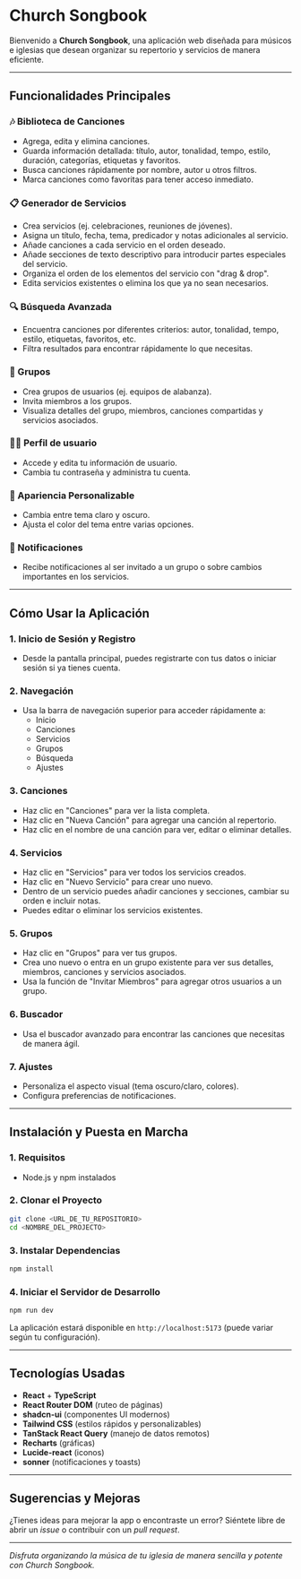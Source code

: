 
# Church Songbook

Bienvenido a **Church Songbook**, una aplicación web diseñada para músicos e iglesias que desean organizar su repertorio y servicios de manera eficiente.

---

## Funcionalidades Principales

### 🎶 Biblioteca de Canciones
- Agrega, edita y elimina canciones.
- Guarda información detallada: título, autor, tonalidad, tempo, estilo, duración, categorías, etiquetas y favoritos.
- Busca canciones rápidamente por nombre, autor u otros filtros.
- Marca canciones como favoritas para tener acceso inmediato.

### 📋 Generador de Servicios
- Crea servicios (ej. celebraciones, reuniones de jóvenes).
- Asigna un título, fecha, tema, predicador y notas adicionales al servicio.
- Añade canciones a cada servicio en el orden deseado.
- Añade secciones de texto descriptivo para introducir partes especiales del servicio.
- Organiza el orden de los elementos del servicio con "drag & drop".
- Edita servicios existentes o elimina los que ya no sean necesarios.

### 🔍 Búsqueda Avanzada
- Encuentra canciones por diferentes criterios: autor, tonalidad, tempo, estilo, etiquetas, favoritos, etc.
- Filtra resultados para encontrar rápidamente lo que necesitas.

### 👥 Grupos
- Crea grupos de usuarios (ej. equipos de alabanza).
- Invita miembros a los grupos.
- Visualiza detalles del grupo, miembros, canciones compartidas y servicios asociados.

### 🙍‍♂️ Perfil de usuario
- Accede y edita tu información de usuario.
- Cambia tu contraseña y administra tu cuenta.

### 🎨 Apariencia Personalizable
- Cambia entre tema claro y oscuro.
- Ajusta el color del tema entre varias opciones.

### 🔔 Notificaciones
- Recibe notificaciones al ser invitado a un grupo o sobre cambios importantes en los servicios.

---

## Cómo Usar la Aplicación

### 1. **Inicio de Sesión y Registro**
- Desde la pantalla principal, puedes registrarte con tus datos o iniciar sesión si ya tienes cuenta.

### 2. **Navegación**
- Usa la barra de navegación superior para acceder rápidamente a:
  - Inicio
  - Canciones
  - Servicios
  - Grupos
  - Búsqueda
  - Ajustes

### 3. **Canciones**
- Haz clic en "Canciones" para ver la lista completa.
- Haz clic en "Nueva Canción" para agregar una canción al repertorio.
- Haz clic en el nombre de una canción para ver, editar o eliminar detalles.

### 4. **Servicios**
- Haz clic en "Servicios" para ver todos los servicios creados.
- Haz clic en "Nuevo Servicio" para crear uno nuevo.
- Dentro de un servicio puedes añadir canciones y secciones, cambiar su orden e incluir notas.
- Puedes editar o eliminar los servicios existentes.

### 5. **Grupos**
- Haz clic en "Grupos" para ver tus grupos.
- Crea uno nuevo o entra en un grupo existente para ver sus detalles, miembros, canciones y servicios asociados.
- Usa la función de "Invitar Miembros" para agregar otros usuarios a un grupo.

### 6. **Buscador**
- Usa el buscador avanzado para encontrar las canciones que necesitas de manera ágil.

### 7. **Ajustes**
- Personaliza el aspecto visual (tema oscuro/claro, colores).
- Configura preferencias de notificaciones.

---

## Instalación y Puesta en Marcha

### 1. **Requisitos**
- Node.js y npm instalados

### 2. **Clonar el Proyecto**
```sh
git clone <URL_DE_TU_REPOSITORIO>
cd <NOMBRE_DEL_PROJECTO>
```

### 3. **Instalar Dependencias**
```sh
npm install
```

### 4. **Iniciar el Servidor de Desarrollo**
```sh
npm run dev
```

La aplicación estará disponible en `http://localhost:5173` (puede variar según tu configuración).

---

## Tecnologías Usadas

- **React** + **TypeScript**
- **React Router DOM** (ruteo de páginas)
- **shadcn-ui** (componentes UI modernos)
- **Tailwind CSS** (estilos rápidos y personalizables)
- **TanStack React Query** (manejo de datos remotos)
- **Recharts** (gráficas)
- **Lucide-react** (iconos)
- **sonner** (notificaciones y toasts)

---

## Sugerencias y Mejoras

¿Tienes ideas para mejorar la app o encontraste un error? Siéntete libre de abrir un *issue* o contribuir con un *pull request*.

---

_Disfruta organizando la música de tu iglesia de manera sencilla y potente con Church Songbook._

